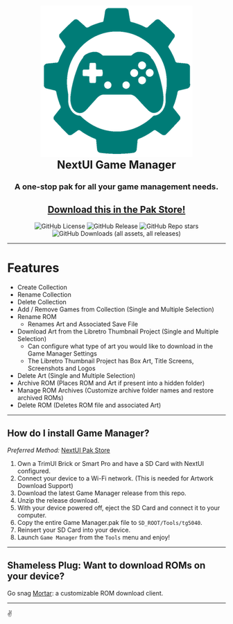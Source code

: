 <div align="center">
    <img src=".github/resources/game_manager_logo.png" width="auto" alt="Game Manager Logo">
<h3 style="font-size: 25px; margin-top:0px; padding-top: 0px;">
    NextUI Game Manager
</h3>

<h4 style="font-size: 18px;">
A one-stop pak for all your game management needs.
</h4>

## [Download this in the Pak Store!](https://github.com/UncleJunVIP/nextui-pak-store)

![GitHub License](https://img.shields.io/github/license/UncleJunVip/nextui-game-manager?style=for-the-badge)
![GitHub Release](https://img.shields.io/github/v/release/UncleJunVIP/nextui-game-manager?sort=semver&style=for-the-badge)
![GitHub Repo stars](https://img.shields.io/github/stars/UncleJunVip/nextui-game-manager?style=for-the-badge)
![GitHub Downloads (all assets, all releases)](https://img.shields.io/github/downloads/UncleJunVIP/nextui-game-manager/total?style=for-the-badge&label=Total%20Downloads)


</div>

---

# Features

- Create Collection
- Rename Collection
- Delete Collection
- Add / Remove Games from Collection (Single and Multiple Selection)
- Rename ROM
    - Renames Art and Associated Save File
- Download Art from the Libretro Thumbnail Project (Single and Multiple Selection)
    - Can configure what type of art you would like to download in the Game Manager Settings
    - The Libretro Thumbnail Project has Box Art, Title Screens, Screenshots and Logos
- Delete Art (Single and Multiple Selection)
- Archive ROM (Places ROM and Art if present into a hidden folder)
- Manage ROM Archives (Customize archive folder names and restore archived ROMs)
- Delete ROM (Deletes ROM file and associated Art)

---

## How do I install Game Manager?

*Preferred Method:* [NextUI Pak Store](https://github.com/UncleJunVIP/nextui-pak-store)

1. Own a TrimUI Brick or Smart Pro and have a SD Card with NextUI configured.
2. Connect your device to a Wi-Fi network. (This is needed for Artwork Download Support)
3. Download the latest Game Manager release from this repo.
4. Unzip the release download.
5. With your device powered off, eject the SD Card and connect it to your computer.
6. Copy the entire Game Manager.pak file to `SD_ROOT/Tools/tg5040`.
7. Reinsert your SD Card into your device.
8. Launch `Game Manager` from the `Tools` menu and enjoy!

---

## Shameless Plug: Want to download ROMs on your device?

Go snag [Mortar](https://github.com/UncleJunVIP/Mortar): a customizable ROM download client.

---

✌️

